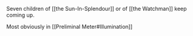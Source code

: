 Seven children of [[the Sun-In-Splendour]] or of [[the Watchman]] keep coming up.

Most obviously in [[Preliminal Meter#Illumination]]